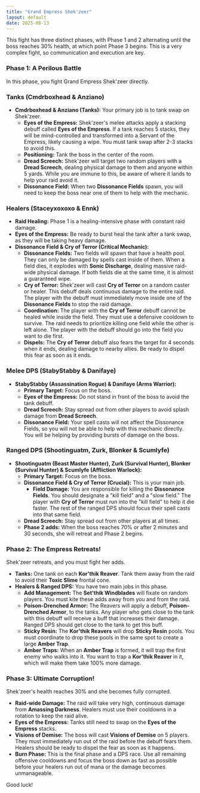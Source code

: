 ```yaml
---
title: "Grand Empress Shek'zeer"
layout: default
date: 2025-08-13
---
```


This fight has three distinct phases, with Phase 1 and 2 alternating until the boss reaches 30% health, at which point Phase 3 begins. This is a very complex fight, so communication and execution are key.

### **Phase 1: A Perilous Battle**

In this phase, you fight Grand Empress Shek'zeer directly.

### **Tanks (Cmdrboxhead & Anziano)**

* **Cmdrboxhead & Anziano (Tanks):** Your primary job is to tank swap on Shek'zeer.
    * **Eyes of the Empress:** Shek'zeer's melee attacks apply a stacking debuff called **Eyes of the Empress**. If a tank reaches 5 stacks, they will be mind-controlled and transformed into a Servant of the Empress, likely causing a wipe. You must tank swap after 2-3 stacks to avoid this.
    * **Positioning:** Tank the boss in the center of the room.
    * **Dread Screech:** Shek'zeer will target two random players with a **Dread Screech**, dealing physical damage to them and anyone within 5 yards. While you are immune to this, be aware of where it lands to help your raid avoid it.
    * **Dissonance Field:** When two **Dissonance Fields** spawn, you will need to keep the boss near one of them to help with the mechanic.

### **Healers (Staceyxoxoxo & Ennk)**

* **Raid Healing:** Phase 1 is a healing-intensive phase with constant raid damage.
* **Eyes of the Empress:** Be ready to burst heal the tank after a tank swap, as they will be taking heavy damage.
* **Dissonance Field & Cry of Terror (Critical Mechanic):**
    * **Dissonance Fields:** Two fields will spawn that have a health pool. They can only be damaged by spells cast inside of them. When a field dies, it explodes with **Sonic Discharge**, dealing massive raid-wide physical damage. If both fields die at the same time, it is almost a guaranteed wipe.
    * **Cry of Terror:** Shek'zeer will cast **Cry of Terror** on a random caster or healer. This debuff deals continuous damage to the entire raid. The player with the debuff must immediately move inside one of the **Dissonance Fields** to stop the raid damage.
    * **Coordination:** The player with the **Cry of Terror** debuff cannot be healed while inside the field. They must use a defensive cooldown to survive. The raid needs to prioritize killing one field while the other is left alone. The player with the debuff should go into the field you want to die first.
    * **Dispels:** The **Cry of Terror** debuff also fears the target for 4 seconds when it ends, dealing damage to nearby allies. Be ready to dispel this fear as soon as it ends.

### **Melee DPS (StabyStabby & Danifaye)**

* **StabyStabby (Assassination Rogue) & Danifaye (Arms Warrior):**
    * **Primary Target:** Focus on the boss.
    * **Eyes of the Empress:** Do not stand in front of the boss to avoid the tank debuff.
    * **Dread Screech:** Stay spread out from other players to avoid splash damage from **Dread Screech**.
    * **Dissonance Field:** Your spell casts will not affect the Dissonance Fields, so you will not be able to help with this mechanic directly. You will be helping by providing bursts of damage on the boss.

### **Ranged DPS (Shootinguatm, Zurk, Blonker & Scumlyfe)**

* **Shootinguatm (Beast Master Hunter), Zurk (Survival Hunter), Blonker (Survival Hunter) & Scumlyfe (Affliction Warlock):**
    * **Primary Target:** Focus on the boss.
    * **Dissonance Field & Cry of Terror (Crucial):** This is your main job.
        * **Field Damage:** You are responsible for killing the **Dissonance Fields**. You should designate a "kill field" and a "slow field." The player with **Cry of Terror** must run into the "kill field" to help it die faster. The rest of the ranged DPS should focus their spell casts into that same field.
    * **Dread Screech:** Stay spread out from other players at all times.
    * **Phase 2 adds:** When the boss reaches 70% or after 2 minutes and 30 seconds, she will retreat and Phase 2 begins.

### **Phase 2: The Empress Retreats!**

Shek'zeer retreats, and you must fight her adds.

* **Tanks:** One tank on each **Kor'thik Reaver**. Tank them away from the raid to avoid their **Toxic Slime** frontal cone.
* **Healers & Ranged DPS:** You have two main jobs in this phase.
    * **Add Management:** The **Set'thik Windblades** will fixate on random players. You must kite these adds away from you and from the raid.
    * **Poison-Drenched Armor:** The Reavers will apply a debuff, **Poison-Drenched Armor**, to the tanks. Any player who gets close to the tank with this debuff will receive a buff that increases their damage. Ranged DPS should get close to the tank to get this buff.
    * **Sticky Resin:** The **Kor'thik Reavers** will drop **Sticky Resin** pools. You must coordinate to drop these pools in the same spot to create a large **Amber Trap**.
    * **Amber Traps:** When an **Amber Trap** is formed, it will trap the first enemy who walks into it. You want to trap a **Kor'thik Reaver** in it, which will make them take 100% more damage.

### **Phase 3: Ultimate Corruption!**

Shek'zeer's health reaches 30% and she becomes fully corrupted.

* **Raid-wide Damage:** The raid will take very high, continuous damage from **Amassing Darkness**. Healers must use their cooldowns in a rotation to keep the raid alive.
* **Eyes of the Empress:** Tanks still need to swap on the **Eyes of the Empress** stacks.
* **Visions of Demise:** The boss will cast **Visions of Demise** on 5 players. They must immediately run out of the raid before the debuff fears them. Healers should be ready to dispel the fear as soon as it happens.
* **Burn Phase:** This is the final phase and a DPS race. Use all remaining offensive cooldowns and focus the boss down as fast as possible before your healers run out of mana or the damage becomes unmanageable.

Good luck!
